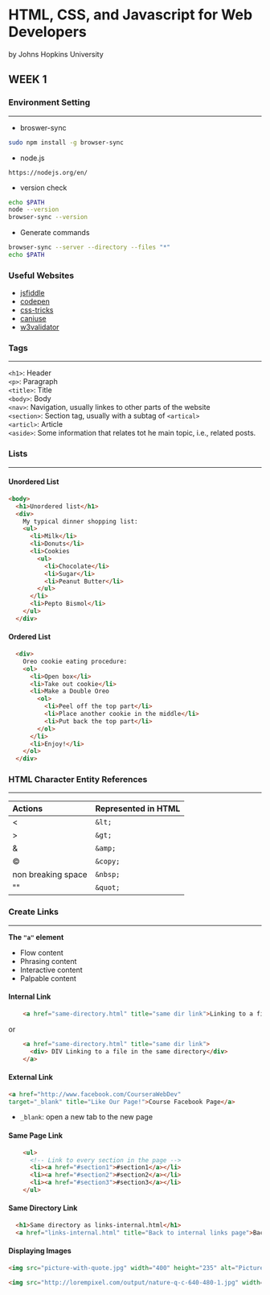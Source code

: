# HTML, CSS, and Javascript for Web Developers

by Johns Hopkins University

## WEEK 1

### Environment Setting

---

- broswer-sync

```bash
sudo npm install -g browser-sync
```

- node.js

```link
https://nodejs.org/en/
```

- version check

```bash
echo $PATH
node --version
browser-sync --version
```

- Generate commands

```bash
browser-sync --server --directory --files "*"
echo $PATH
```
### Useful Websites

- [jsfiddle](https://jsfiddle.net/)
- [codepen](https://codepen.io/)
- [css-tricks](https://css-tricks.com/)
- [caniuse](https://caniuse.com/)
- [w3validator](https://validator.w3.org)

### Tags

---
`<h1>`: Header </br>
`<p>`: Paragraph </br>
`<title>`: Title </br>
`<body>`: Body </br>
`<nav>`: Navigation, usually linkes to other parts of the website </br>
`<section>`: Section tag, usually with a subtag of `<artical>` </br>
`<articl>`: Article </br>
`<aside>`: Some information that relates tot he main topic, i.e., related posts. </br>

### Lists

---

#### Unordered List

```html
<body>
  <h1>Unordered list</h1>
  <div>
    My typical dinner shopping list:
    <ul>
      <li>Milk</li>
      <li>Donuts</li>
      <li>Cookies
        <ul>
          <li>Chocolate</li>
          <li>Sugar</li>
          <li>Peanut Butter</li>
        </ul>
      </li>
      <li>Pepto Bismol</li>
    </ul>
  </div>
```

#### Ordered List

```html
  <div>
    Oreo cookie eating procedure:
    <ol>
      <li>Open box</li>
      <li>Take out cookie</li>
      <li>Make a Double Oreo
        <ol>
          <li>Peel off the top part</li>
          <li>Place another cookie in the middle</li>
          <li>Put back the top part</li>
        </ol>
      </li>
      <li>Enjoy!</li>
    </ol>
  </div>
```

### HTML Character Entity References

---
Actions | Represented in HTML
:-- | ---
< | `&lt;`
> | `&gt;`
& | `&amp;`
&copy; | `&copy;`
non breaking space | `&nbsp;`
""|`&quot;`

### Create Links

---
**The `"a"` element**

- Flow content
- Phrasing content
- Interactive content
- Palpable content

#### Internal Link

```html
    <a href="same-directory.html" title="same dir link">Linking to a file in the same directory</a>
```

or

```html
    <a href="same-directory.html" title="same dir link">
      <div> DIV Linking to a file in the same directory</div>
    </a>
```

#### External Link

```html
<a href="http://www.facebook.com/CourseraWebDev" 
target="_blank" title="Like Our Page!">Course Facebook Page</a>
```

- `_blank`: open a new tab to the new page

#### Same Page Link

```html
    <ul>
      <!-- Link to every section in the page -->
      <li><a href="#section1">#section1</a></li>
      <li><a href="#section2">#section2</a></li>
      <li><a href="#section3">#section3</a></li>
    </ul>
```

#### Same Directory Link

```html
  <h1>Same directory as links-internal.html</h1>
  <a href="links-internal.html" title="Back to internal links page">Back to links-internal.html</a>
```

#### Displaying Images

```html
<img src="picture-with-quote.jpg" width="400" height="235" alt="Picture with a quote">
```

```html
<img src="http://lorempixel.com/output/nature-q-c-640-480-1.jpg" width="640" height="480">
```
